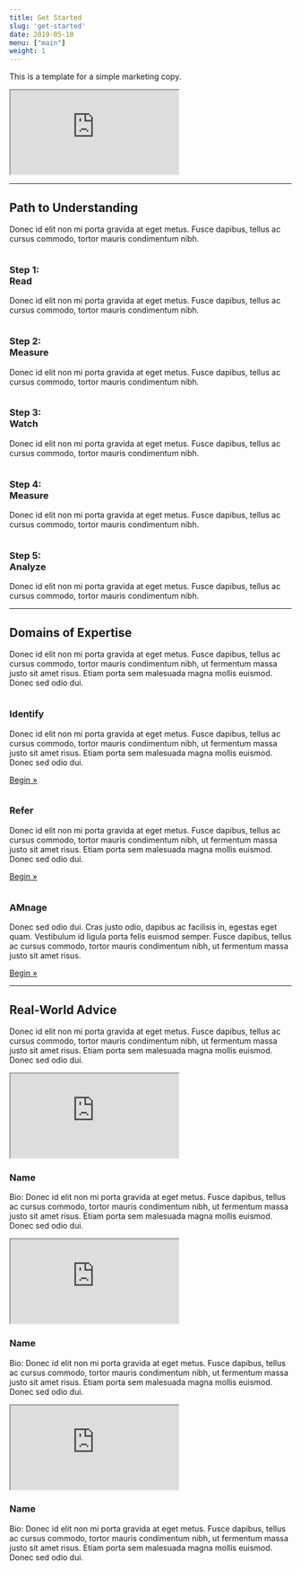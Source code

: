 ```yaml
---
title: Get Started
slug: 'get-started'
date: 2019-05-10
menu: ["main"]
weight: 1
---
```

<div class="container">
<main role="main">
<div class="container">
<div class="row">
<div class="row">
<div class="col-md-6">
<p class="lead display-4">
This is a template for a simple marketing copy. 
</p>
</div>
<div class="col-md-6">
<div class="embed-responsive embed-responsive-16by9">
<iframe class="embed-responsive-item" src="https://www.youtube.com/embed/S7SLep244ss?rel=0" allowfullscreen>
</iframe>
</div>
</div>
</div>
</div>
<div class="container">
<hr> 
<div class="row">
<div class="col-md-12 text-center">
<h2>
Path to Understanding 
</h2>
<p class="lead">
Donec id elit non mi porta gravida at eget metus. Fusce dapibus, tellus ac cursus commodo, tortor mauris condimentum nibh. 
</p>
</div>
</div>
<div class="row text-center">
<div class="col">
<img class="img-fluid" alt="" src="/img/icon-read.svg" /> 
<h3>
Step 1:<br />Read 
</h3>
<p>
Donec id elit non mi porta gravida at eget metus. Fusce dapibus, tellus ac cursus commodo, tortor mauris condimentum nibh. 
</p>
</div>
<div class="col">
<img class="img-fluid" alt="" src="/img/icon-measure.svg" /> 
<h3>
Step 2:<br />Measure 
</h3>
<p>
Donec id elit non mi porta gravida at eget metus. Fusce dapibus, tellus ac cursus commodo, tortor mauris condimentum nibh. 
</p>
</div>
<div class="col">
<img class="img-fluid" alt="" src="/img/icon-watch.svg" /> 
<h3>
Step 3:<br />Watch 
</h3>
<p>
Donec id elit non mi porta gravida at eget metus. Fusce dapibus, tellus ac cursus commodo, tortor mauris condimentum nibh. 
</p>
</div>
<div class="col">
<img class="img-fluid" alt="" src="/img/icon-measure.svg" /> 
<h3>
Step 4:<br />Measure 
</h3>
<p>
Donec id elit non mi porta gravida at eget metus. Fusce dapibus, tellus ac cursus commodo, tortor mauris condimentum nibh. 
</p>
</div>
<div class="col">
<img class="img-fluid" alt="" src="/img/icon-assess.svg" /> 
<h3>
Step 5:<br />Analyze 
</h3>
<p>
<p>
Donec id elit non mi porta gravida at eget metus. Fusce dapibus, tellus ac cursus commodo, tortor mauris condimentum nibh. 
</p>
</div>
</div>
<hr /> 
<div class="row">
<div class="col-md-12 text-center">
<h2>
Domains of Expertise 
</h2>
<p class="lead">
Donec id elit non mi porta gravida at eget metus. Fusce dapibus, tellus ac cursus commodo, tortor mauris condimentum nibh, ut fermentum massa justo sit amet risus. Etiam porta sem malesuada magna mollis euismod. Donec sed odio dui. 
</p>
</div>
</div>
<div class="row">
<div class="col-md-4 text-center">
<img class="img-fluid" alt="" src="/img/icon-identify.svg" /> 
<h3>
Identify 
</h3>
<p>
Donec id elit non mi porta gravida at eget metus. Fusce dapibus, tellus ac cursus commodo, tortor mauris condimentum nibh, ut fermentum massa justo sit amet risus. Etiam porta sem malesuada magna mollis euismod. Donec sed odio dui. 
</p>
<p>
<a class="btn btn-secondary" href="#" role="button">
Begin &raquo; 
</a>
</p>
</div>
<div class="col-md-4 text-center">
<img class="img-fluid" alt="" src="/img/icon-refer.svg" /> 
<h3>
Refer 
</h3>
<p>
Donec id elit non mi porta gravida at eget metus. Fusce dapibus, tellus ac cursus commodo, tortor mauris condimentum nibh, ut fermentum massa justo sit amet risus. Etiam porta sem malesuada magna mollis euismod. Donec sed odio dui. 
</p>
<p>
<a class="btn btn-secondary" href="#" role="button">
Begin &raquo; 
</a>
</p>
</div>
<div class="col-md-4 text-center">
<img class="img-fluid" alt="" src="/img/icon-manage.svg" /> 
<h3>
AMnage 
</h3>
<p>
Donec sed odio dui. Cras justo odio, dapibus ac facilisis in, egestas eget quam. Vestibulum id ligula porta felis euismod semper. Fusce dapibus, tellus ac cursus commodo, tortor mauris condimentum nibh, ut fermentum massa justo sit amet risus. 
</p>
<p>
<a class="btn btn-secondary" href="#" role="button">
Begin &raquo; 
</a>
</p>
</div>
</div>
<hr> 
<div class="row">
<div class="col-md-12 text-center">
<h2>
Real-World Advice 
</h2>
<p class="lead">
Donec id elit non mi porta gravida at eget metus. Fusce dapibus, tellus ac cursus commodo, tortor mauris condimentum nibh, ut fermentum massa justo sit amet risus. Etiam porta sem malesuada magna mollis euismod. Donec sed odio dui. 
</p>
</div>
</div>
<div class="row">
<div class="col-md-4">
<div class="embed-responsive embed-responsive-16by9">
<iframe class="embed-responsive-item" src="https://www.youtube.com/embed/S7SLep244ss?rel=0" allowfullscreen>
</iframe>
</div>
</div>
<div class="col-md-8">
<h3>
Name 
</h3>
<p>
Bio: Donec id elit non mi porta gravida at eget metus. Fusce dapibus, tellus ac cursus commodo, tortor mauris condimentum nibh, ut fermentum massa justo sit amet risus. Etiam porta sem malesuada magna mollis euismod. Donec sed odio dui. 
</p>
</div>
</div>
<div class="row">
<div class="col-md-4">
<div class="embed-responsive embed-responsive-16by9">
<iframe class="embed-responsive-item" src="https://www.youtube.com/embed/S7SLep244ss?rel=0" allowfullscreen>
</iframe>
</div>
</div>
<div class="col-md-8">
<h3>
Name 
</h3>
<p>
Bio: Donec id elit non mi porta gravida at eget metus. Fusce dapibus, tellus ac cursus commodo, tortor mauris condimentum nibh, ut fermentum massa justo sit amet risus. Etiam porta sem malesuada magna mollis euismod. Donec sed odio dui. 
</p>
</div>
</div>
<div class="row">
<div class="col-md-4">
<div class="embed-responsive embed-responsive-16by9">
<iframe class="embed-responsive-item" src="https://www.youtube.com/embed/S7SLep244ss?rel=0" allowfullscreen>
</iframe>
</div>
</div>
<div class="col-md-8">
<h3>
Name 
</h3>
<p>
Bio: Donec id elit non mi porta gravida at eget metus. Fusce dapibus, tellus ac cursus commodo, tortor mauris condimentum nibh, ut fermentum massa justo sit amet risus. Etiam porta sem malesuada magna mollis euismod. Donec sed odio dui. 
</p>
</div>
</div>
</div>
</main>
</div>
